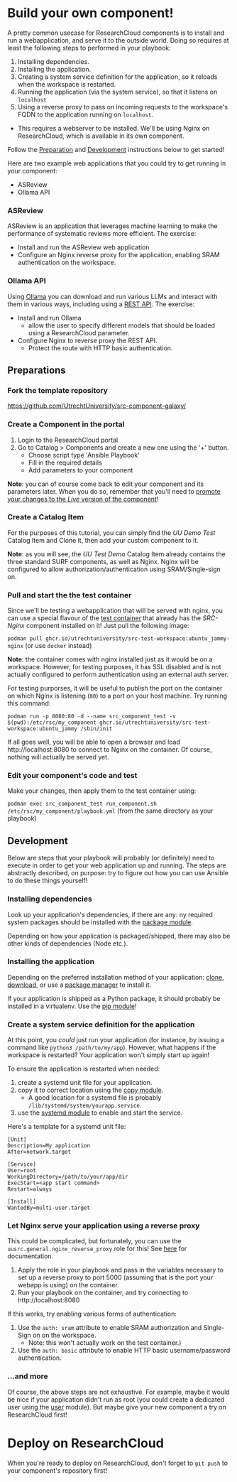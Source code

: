 # Build your own component!

A pretty common usecase for ResearchCloud components is to install and run a webapplication, and serve it to the outside world. Doing so requires at least the following steps to performed in your playbook:

1. Installing dependencies.
1. Installing the application.
1. Creating a system service definition for the application, so it reloads when the workspace is restarted.
1. Running the application (via the system service), so that it listens on `localhost`
1. Using a reverse proxy to pass on incoming requests to the workspace's FQDN to the application running on `localhost`.
  * This requires a webserver to be installed. We'll be using Nginx on ResearchCloud, which is available in its own component.

Follow the [Preparation](#preparations) and [Development](#development) instructions below to get started!

Here are two example web applications that you could try to get running in your component:

* ASReview
* Ollama API

### ASReview

ASReview is an application that leverages machine learning to make the performance of systematic reviews more efficient. The exercise:

* Install and run the ASReview web application
* Configure an Nginx reverse proxy for the application, enabling SRAM authentication on the workspace.

### Ollama API

Using [Ollama](https://github.com/ollama/ollama) you can download and run various LLMs and interact with them in various ways, including using a [REST API](https://github.com/ollama/ollama?#rest-api). The exercise:

* Install and run Ollama
  * allow the user to specify different models that should be loaded using a ResearchCloud parameter.
* Configure Nginx to reverse proxy the REST API.
  * Protect the route with HTTP basic authentication.

## Preparations

### Fork the template repository

https://github.com/UtrechtUniversity/src-component-galaxy/

### Create a Component in the portal

1. Login to the ResearchCloud portal
1. Go to Catalog > Components and create a new one using the '+' button.
    * Choose script type 'Ansible Playbook'
    * Fill in the required details
    * Add parameters to your component

**Note**: you can of course come back to edit your component and its parameters later. When you do so, remember that you'll need to [promote your changes to the *Live* version of the component](https://servicedesk.surf.nl/wiki/pages/viewpage.action?pageId=102826582)!

### Create a Catalog Item

For the purposes of this tutorial, you can simply find the *UU Demo Test* Catalog Item and Clone it, then add your custom component to it.

**Note**: as you will see, the *UU Test Demo* Catalog Item already contains the three standard SURF components, as well as Nginx. Nginx will be configured to allow authorization/authentication using SRAM/Single-sign on.

### Pull and start the the test container

Since we'll be testing a webapplication that will be served with nginx, you can use a special flavour of the [test container](https://github.com/UtrechtUniversity/SRC-test-workspace/) that already has the *SRC-Nginx* component installed on it! Just pull the following image:

`podman pull ghcr.io/utrechtuniversity/src-test-workspace:ubuntu_jammy-nginx` (or use `docker` instead)

**Note**: the container comes with nginx installed just as it would be on a workspace. However, for testing purposes, it has SSL disabled and is not actually configured to perform authentication using an external auth server.

For testing purporses, it will be useful to publish the port on the container on which Nginx is listening (`80`) to a port on your host machine. Try running this command:

`podman run -p 8080:80 -d --name src_component_test -v $(pwd):/etc/rsc/my_component ghcr.io/utrechtuniversity/src-test-workspace:ubuntu_jammy /sbin/init`

If all goes well, you will be able to open a browser and load http://localhost:8080 to connect to Nginx on the container. Of course, nothing will actually be served yet.

### Edit your component's code and test

Make your changes, then apply them to the test container using:

`podman exec src_component_test run_component.sh /etc/rsc/my_component/playbook.yml` (from the same directory as your playbook)

## Development

Below are steps that your playbook will probably (or definitely) need to execute in order to get your web application up and running. The steps are abstractly described, on purpose: try to figure out how you can use Ansible to do these things yourself!

### Installing dependencies

Look up your application's dependencies, if there are any: ny required system packages should be installed with the [package module](https://docs.ansible.com/ansible/latest/collections/ansible/builtin/package_module.html).

Depending on how your application is packaged/shipped, there may also be other kinds of dependencies (Node etc.).

### Installing the application

Depending on the preferred installation method of your application: [clone](https://docs.ansible.com/ansible/latest/collections/ansible/builtin/git_module.html), [download](https://docs.ansible.com/ansible/latest/collections/ansible/builtin/get_url_module.html), or use a [package manager](https://docs.ansible.com/ansible/latest/collections/ansible/builtin/package_module.html) to install it.

If your application is shipped as a Python package, it should probably be installed in a virtualenv. Use the [pip module](https://docs.ansible.com/ansible/latest/collections/ansible/builtin/pip_module.html)!

### Create a system service definition for the application

At this point, you *could* just run your application (for instance, by issuing a command like `python3 /path/to/my/app`). However, what happens if the workspace is restarted? Your application won't simply start up again!

To ensure the application is restarted when needed:

1. create a systemd unit file for your application.
1. copy it to correct location using the [copy module](https://docs.ansible.com/ansible/latest/collections/ansible/builtin/copy_module.html).
   * A good location for a systemd file is probably `/lib/systemd/system/yourapp.service`.
1. use the [systemd module](https://docs.ansible.com/ansible/latest/collections/ansible/builtin/systemd_module.html) to enable and start the service.

Here's a template for a systemd unit file:

```
[Unit]
Description=My application
After=network.target

[Service]
User=root
WorkingDirectory=/path/to/your/app/dir
ExecStart=<app start command>
Restart=always

[Install]
WantedBy=multi-user.target
```

### Let Nginx serve your application using a reverse proxy

This could be complicated, but fortunately, you can use the `uusrc.general.nginx_reverse_proxy` role for this! See [here](https://utrechtuniversity.github.io/researchcloud-items/playbooks/reverse_proxy.html) for documentation.

1. Apply the role in your playbook and pass in the variables necessary to set up a reverse proxy to port 5000 (assuming that is the port your webapp is using) on the container.
1. Run your playbook on the container, and try connecting to http://localhost:8080

If this works, try enabling various forms of authentication:

1. Use the `auth: sram` attribute to enable SRAM authorization and Single-Sign on on the workspace.
    * Note: this won't actually work on the test container.)
1. Use the `auth: basic` attribute to enable HTTP basic username/password authentication.

### ...and more

Of course, the above steps are not exhaustive. For example, maybe it would be nice if your application didn't run as root (you could create a dedicated user using the [user](https://docs.ansible.com/ansible/latest/collections/ansible/builtin/user_module.html) module). But maybe give your new component a try on ResearchCloud first!

# Deploy on ResearchCloud

When you're ready to deploy on ResearchCloud, don't forget to `git push` to your component's repository first!
